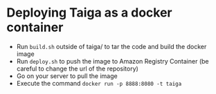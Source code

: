 # Deploying Taiga as a docker container

- Run `build.sh` outside of taiga/ to tar the code and build the docker image
- Run `deploy.sh` to push the image to Amazon Registry Container (be careful to change the url of the repository)
- Go on your server to pull the image
- Execute the command `docker run -p 8888:8080 -t taiga`
